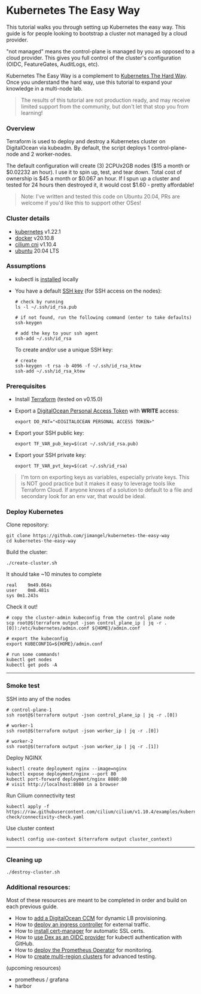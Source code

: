 # Kubernetes The Easy Way

This tutorial walks you through setting up Kubernetes the easy way. This guide is for people looking to bootstrap a cluster not managed by a cloud provider.

"not managed" means the control-plane is managed by you as opposed to a cloud provider. This gives you full control of the cluster's configuration (OIDC, FeatureGates, AuditLogs, etc).

Kubernetes The Easy Way is a complement to [Kubernetes The Hard Way](https://github.com/kelseyhightower/kubernetes-the-hard-way). Once you understand the hard way, use this tutorial to expand your knowledge in a multi-node lab.

> The results of this tutorial are not production ready, and may receive limited support from the community, but don't let that stop you from learning!

### Overview

Terraform is used to deploy and destroy a Kubernetes cluster on DigitalOcean via kubeadm. By default, the script deploys 1 control-plane-node and 2 worker-nodes.

The default configuration will create (3) 2CPUx2GB nodes ($15 a month or $0.02232 an hour). I use it to spin up, test, and tear down. Total cost of ownership is $45 a month or $0.067 an hour. If I spun up a cluster and tested for 24 hours then destroyed it, it would cost $1.60 - pretty affordable!

> Note: I've written and tested this code on Ubuntu 20.04, PRs are welcome if you'd like this to support other OSes!

### Cluster details

* [kubernetes](https://github.com/kubernetes/kubernetes) v1.22.1
* [docker](https://github.com/docker/docker-ce) v20.10.8
* [cilium cni](https://github.com/cilium/cilium) v1.10.4
* [ubuntu](https://ubuntu.com/) 20.04 LTS

### Assumptions

- kubectl is [installed](https://kubernetes.io/docs/tasks/tools/install-kubectl/) locally

- You have a default [SSH key](https://www.digitalocean.com/community/tutorials/how-to-set-up-ssh-keys-on-ubuntu-1804) (for SSH access on the nodes):

    ```
    # check by running
    ls -l ~/.ssh/id_rsa.pub

    # if not found, run the following command (enter to take defaults)
    ssh-keygen

    # add the key to your ssh agent
    ssh-add ~/.ssh/id_rsa
    ```
    
    To create and/or use a unique SSH key:

    ```
    # create
    ssh-keygen -t rsa -b 4096 -f ~/.ssh/id_rsa_ktew
    ssh-add ~/.ssh/id_rsa_ktew
    ```

### Prerequisites

- Install [Terraform](https://learn.hashicorp.com/terraform/getting-started/install.html#install-terraform) (tested on v0.15.0)

- Export a [DigitalOcean Personal Access Token](https://www.digitalocean.com/docs/apis-clis/api/create-personal-access-token/) with **WRITE** access:

    ```
    export DO_PAT="<DIGITALOCEAN PERSONAL ACCESS TOKEN>"
    ```

- Export your SSH public key:

   ```
   export TF_VAR_pub_key=$(cat ~/.ssh/id_rsa.pub)
   ```

- Export your SSH private key:

   ```
   export TF_VAR_pvt_key=$(cat ~/.ssh/id_rsa)
   ```

> I'm torn on exporting keys as variables, especially private keys. This is NOT good practice but it makes it easy to leverage tools like Terraform Cloud. If anyone knows of a solution to default to a file and secondary look for an env var, that would be ideal.

### Deploy Kubernetes

Clone repository:

```
git clone https://github.com/jimangel/kubernetes-the-easy-way
cd kubernetes-the-easy-way
```


Build the cluster:

```
./create-cluster.sh
```

It should take ~10 minutes to complete

```
real	9m49.064s
user	0m8.481s
sys	0m1.243s
```

Check it out!

```
# copy the cluster-admin kubeconfig from the control plane node
scp root@$(terraform output -json control_plane_ip | jq -r .[0]):/etc/kubernetes/admin.conf ${HOME}/admin.conf

# export the kubeconfig
export KUBECONFIG=${HOME}/admin.conf

# run some commands!
kubectl get nodes
kubectl get pods -A
```

---

### Smoke test

SSH into any of the nodes
```
# control-plane-1
ssh root@$(terraform output -json control_plane_ip | jq -r .[0])

# worker-1
ssh root@$(terraform output -json worker_ip | jq -r .[0])

# worker-2
ssh root@$(terraform output -json worker_ip | jq -r .[1])
```

Deploy NGINX
```
kubectl create deployment nginx --image=nginx
kubectl expose deployment/nginx --port 80
kubectl port-forward deployment/nginx 8080:80
# visit http://localhost:8080 in a browser
```

Run Cilium connectivity test
```
kubectl apply -f https://raw.githubusercontent.com/cilium/cilium/v1.10.4/examples/kubernetes/connectivity-check/connectivity-check.yaml
```

Use cluster context
```
kubectl config use-context $(terraform output cluster_context)
```

---

### Cleaning up

```
./destroy-cluster.sh
```

### Additional resources:

Most of these resources are meant to be completed in order and build on each previous guide.

- How to [add a DigitalOcean CCM](docs/add-digitalocean-ccm.md) for dynamic LB provisioning.
- How to [deploy an ingress controller](docs/ingress-controller.md) for external traffic.
- How to [install cert-manager](docs/certmanager.md) for automatic SSL certs.
- How to [use Dex as an OIDC provider](docs/setup-dex-oidc.md) for kubectl authentication with GitHub.
- How to [deploy the Prometheus Operator](docs/setup-prometheus-operator.md) for monitoring.
- How to [create multi-region clusters](docs/multi-cluster-testing.md) for advanced testing.

(upcoming resources)

- prometheus / grafana
- harbor
